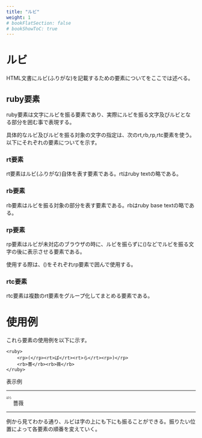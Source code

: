```yaml
---
title: "ルビ"
weight: 1
# bookFlatSection: false
# bookShowToC: true
---
```


# ルビ

HTML文書にルビ(ふりがな)を記載するための要素についてをここでは述べる。


## ruby要素

ruby要素は文字にルビを振る要素であり、実際にルビを振る文字及びルビとなる部分を囲む事で表現する。

具体的なルビ及びルビを振る対象の文字の指定は、次のrt,rb,rp,rtc要素を使う。以下にそれぞれの要素についてを示す。


### rt要素

rt要素はルビ(ふりがな)自体を表す要素である。rtはruby textの略である。

### rb要素

rb要素はルビを振る対象の部分を表す要素である。rbはruby base textの略である。

### rp要素

rp要素はルビが未対応のブラウザの時に、ルビを振らずに()などでルビを振る文字の後に表示させる要素である。

使用する際は、()をそれぞれrp要素で囲んで使用する。

### rtc要素

rtc要素は複数のrt要素をグループ化してまとめる要素である。


# 使用例

これら要素の使用例を以下に示す。

```
<ruby>
    <rp>(</rp><rt>ば</rt><rt>ら</rt><rp>)</rp>
    <rb>薔</rb><rb>薇</rb>
</ruby>
```

表示例

<hr>
<ruby>
    <rp>(</rp><rt>ば</rt><rt>ら</rt><rp>)</rp>
    <rb>薔</rb><rb>薇</rb>
</ruby>
<hr>

例から見てわかる通り、ルビは字の上にも下にも振ることができる。振りたい位置によって各要素の順番を変えていく。

